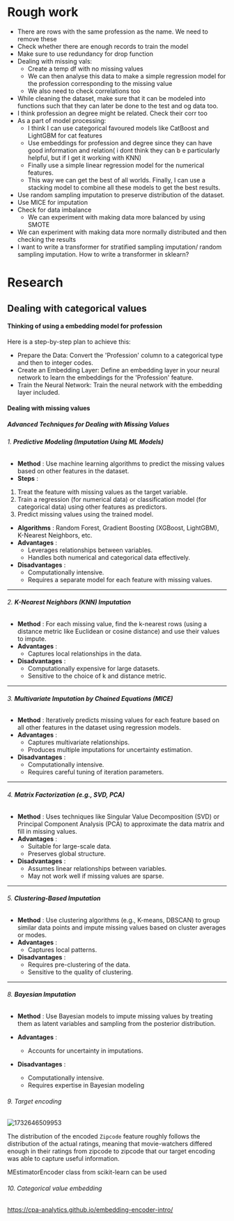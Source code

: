 # Rough work

- There are rows with the same profession as the name. We need to remove these
- Check whether there are enough records to train the model
- Make sure to use redundancy for drop function
- Dealing with missing vals:
  - Create a temp df with no missing values
  - We can then analyse this data to make a simple regression model for the profession corresponding to the missing value
  - We also need to check correlations too
- While cleaning the dataset, make sure that it can be modeled into functions such that they can later be done to the test and og data too.
- I think profession an degree might be related. Check their corr too
- As a part of model processing:
  - I think I can use categorical favoured models like CatBoost and LightGBM for cat features
  - Use embeddings for profession and degree since they can have good information and relation( i dont think they can b e particularly helpful, but if I get it working with KNN)
  - Finally use a simple linear regression model for the numerical features. 
  - This way we can get the best of all worlds. Finally, I can use a stacking model to combine all these models to get the best results.
- Use random sampling imputation to preserve distribution of the dataset.
- Use MICE for imputation
- Check for data imbalance
  - We can experiment with making data more balanced by using SMOTE
- We can experiment with making data more normally distributed and then checking the results
- I want to write a transformer for stratified sampling imputation/ random sampling imputation. How to write a transformer in sklearn?

# Research

## Dealing with categorical values

#### Thinking of using a embedding model for profession

Here is a step-by-step plan to achieve this:

- Prepare the Data: Convert the 'Profession' column to a categorical type and then to integer codes.
- Create an Embedding Layer: Define an embedding layer in your neural network to learn the embeddings for the 'Profession' feature.
- Train the Neural Network: Train the neural network with the embedding layer included.

#### Dealing with missing values

##### **Advanced Techniques for Dealing with Missing Values**

###### 1. **Predictive Modeling (Imputation Using ML Models)**

* **Method** : Use machine learning algorithms to predict the missing values based on other features in the dataset.
* **Steps** :

1. Treat the feature with missing values as the target variable.
2. Train a regression (for numerical data) or classification model (for categorical data) using other features as predictors.
3. Predict missing values using the trained model.

* **Algorithms** : Random Forest, Gradient Boosting (XGBoost, LightGBM), K-Nearest Neighbors, etc.
* **Advantages** :
  * Leverages relationships between variables.
  * Handles both numerical and categorical data effectively.
* **Disadvantages** :
  * Computationally intensive.
  * Requires a separate model for each feature with missing values.

---

###### 2. **K-Nearest Neighbors (KNN) Imputation**

* **Method** : For each missing value, find the k-nearest rows (using a distance metric like Euclidean or cosine distance) and use their values to impute.
* **Advantages** :
  * Captures local relationships in the data.
* **Disadvantages** :
  * Computationally expensive for large datasets.
  * Sensitive to the choice of k and distance metric.

---

###### 3. **Multivariate Imputation by Chained Equations (MICE)**

* **Method** : Iteratively predicts missing values for each feature based on all other features in the dataset using regression models.
* **Advantages** :
  * Captures multivariate relationships.
  * Produces multiple imputations for uncertainty estimation.
* **Disadvantages** :
  * Computationally intensive.
  * Requires careful tuning of iteration parameters.

---

###### 4. **Matrix Factorization (e.g., SVD, PCA)**

* **Method** : Uses techniques like Singular Value Decomposition (SVD) or Principal Component Analysis (PCA) to approximate the data matrix and fill in missing values.
* **Advantages** :
  * Suitable for large-scale data.
  * Preserves global structure.
* **Disadvantages** :
  * Assumes linear relationships between variables.
  * May not work well if missing values are sparse.

---

###### 5. **Clustering-Based Imputation**

* **Method** : Use clustering algorithms (e.g., K-means, DBSCAN) to group similar data points and impute missing values based on cluster averages or modes.
* **Advantages** :
  * Captures local patterns.
* **Disadvantages** :
  * Requires pre-clustering of the data.
  * Sensitive to the quality of clustering.

---

###### 8. **Bayesian Imputation**

* **Method** : Use Bayesian models to impute missing values by treating them as latent variables and sampling from the posterior distribution.
* **Advantages** :

  * Accounts for uncertainty in imputations.
* **Disadvantages** :

  * Computationally intensive.
  * Requires expertise in Bayesian modeling

###### 9. Target encoding

![1732646509953](image/rw/1732646509953.png)

The distribution of the encoded `Zipcode` feature roughly follows the distribution of the actual ratings, meaning that movie-watchers differed enough in their ratings from zipcode to zipcode that our target encoding was able to capture useful information.

MEstimatorEncoder class from scikit-learn can be used

###### 10. Categorical value embedding

https://cpa-analytics.github.io/embedding-encoder-intro/
